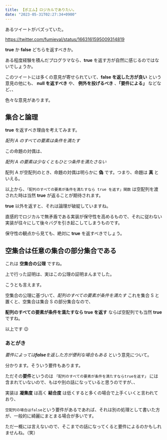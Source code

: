 ```yaml
---
title: 【ポエム】ロジカルでありたい。
date: "2023-05-31T02:27:34+0900"
---
```


あるツイートがバズっていた。

https://twitter.com/fumieval/status/1663161595009314819

**true** か **false** どちらを返すべきか。

ある程度経験を積んだプログラマなら、**true** を返す方が自然に感じるのではないでしょうか。

このツイートには多くの意見が寄せられていて、**false を返した方が良い** という意見の他にも、 **null を返すべき** や、 **例外を投げるべき** 、**「要件による」** などなど、、

色々な意見があります。

## 集合と論理

**true** を返すべき理由を考えてみます。

_配列 A のすべての要素は条件を満たす_

この命題の対偶は、

_配列 A の要素は少なくともひとつ条件を満たさない_

配列 A が空配列のとき、命題の対偶は明らかに **偽** です。つまり、命題は **真** といえる。

以上から、`「配列のすべての要素が条件を満たすなら true を返す」関数` は空配列を渡された時は当然 **true** が返ることが期待されます。

**true** 以外を返すと、それは論理が破綻していますね。

直感的でロジカルで無矛盾である実装が保守性を高めるもので、それに従わない実装が往々にして後々バグを引き起こしてしまうものです。

保守性の観点から見ても、絶対に **true** を返すべきでしょう。

## 空集合は任意の集合の部分集合である

これは **空集合の公理** ですね。

上で行った証明は、実はこの公理の証明まんまでした。

こうとも言えます。

空集合の公理に基づいて、_配列のすべての要素が条件を満たす_ これを集合 S と置くと、空集合は集合 S の部分集合なので、

**配列のすべての要素が条件を満たすなら true を返す** ならば空配列でも当然 **true** ですね。

以上です :wink:

### あとがき

_要件によっては**false**を返した方が便利な場合もある_ という意見について。

分かります。そういう要件もあります。

ただその**要件**というのは `「配列のすべての要素が条件を満たすならtrueを返す」` には含まれていないので、もはや別の話になっていると思うのですが、、

実装は **凝集度** は高く **結合度** は低くすると多くの場合で上手くいくと言われており、

`空配列の場合はfalse`という要件があるであれば、それは別の処理として書いた方が、一般的に綺麗にまとまる場合が多いです。

ただ一概には言えないので、そこまでの話になってくると要件によるのかもしれませんね。（笑）
